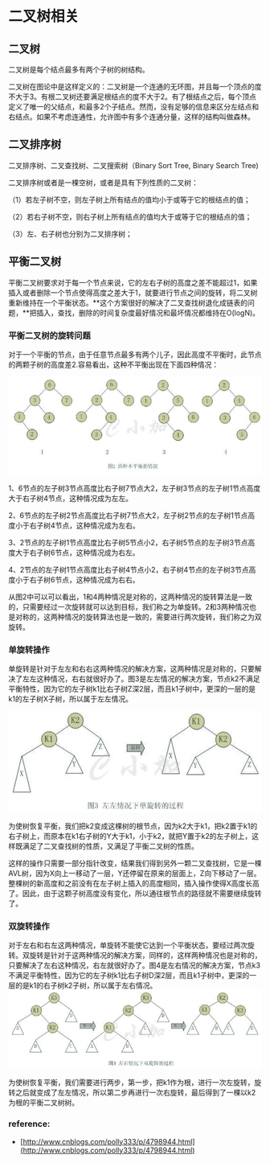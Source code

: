 # 二叉树相关

## 二叉树

二叉树是每个结点最多有两个子树的树结构。

二叉树在图论中是这样定义的：二叉树是一个连通的无环图，并且每一个顶点的度不大于3。有根二叉树还要满足根结点的度不大于2。有了根结点之后，每个顶点定义了唯一的父结点，和最多2个子结点。然而，没有足够的信息来区分左结点和右结点。如果不考虑连通性，允许图中有多个连通分量，这样的结构叫做森林。

## 二叉排序树

二叉排序树、二叉查找树、二叉搜索树（Binary Sort Tree, Binary Search Tree\)

二叉排序树或者是一棵空树，或者是具有下列性质的二叉树：

（1）若左子树不空，则左子树上所有结点的值均小于或等于它的根结点的值；

（2）若右子树不空，则右子树上所有结点的值均大于或等于它的根结点的值；

（3）左、右子树也分别为二叉排序树；

## 平衡二叉树

平衡二叉树要求对于每一个节点来说，它的左右子树的高度之差不能超过1，如果插入或者删除一个节点使得高度之差大于1，就要进行节点之间的旋转，将二叉树重新维持在一个平衡状态。**这个方案很好的解决了二叉查找树退化成链表的问题，**把插入，查找，删除的时间复杂度最好情况和最坏情况都维持在O\(logN\)。

### 平衡二叉树的旋转问题

对于一个平衡的节点，由于任意节点最多有两个儿子，因此高度不平衡时，此节点的两颗子树的高度差2.容易看出，这种不平衡出现在下面四种情况：

![](../../.gitbook/assets/平衡二叉树的几种不平衡情况.png)

1、6节点的左子树3节点高度比右子树7节点大2，左子树3节点的左子树1节点高度大于右子树4节点，这种情况成为左左。

2、6节点的左子树2节点高度比右子树7节点大2，左子树2节点的左子树1节点高度小于右子树4节点，这种情况成为左右。

3、2节点的左子树1节点高度比右子树5节点小2，右子树5节点的左子树3节点高度大于右子树6节点，这种情况成为右左。

4、2节点的左子树1节点高度比右子树4节点小2，右子树4节点的左子树3节点高度小于右子树6节点，这种情况成为右右。

从图2中可以可以看出，1和4两种情况是对称的，这两种情况的旋转算法是一致的，只需要经过一次旋转就可以达到目标，我们称之为单旋转。2和3两种情况也是对称的，这两种情况的旋转算法也是一致的，需要进行两次旋转，我们称之为双旋转。

### 单旋转操作

单旋转是针对于左左和右右这两种情况的解决方案，这两种情况是对称的，只要解决了左左这种情况，右右就很好办了。图3是左左情况的解决方案，节点k2不满足平衡特性，因为它的左子树k1比右子树Z深2层，而且k1子树中，更深的一层的是k1的左子树X子树，所以属于左左情况。

![](../../.gitbook/assets/平衡二叉树左左情况旋转.png)

为使树恢复平衡，我们把k2变成这棵树的根节点，因为k2大于k1，把k2置于k1的右子树上，而原本在k1右子树的Y大于k1，小于k2，就把Y置于k2的左子树上，这样既满足了二叉查找树的性质，又满足了平衡二叉树的性质。

这样的操作只需要一部分指针改变，结果我们得到另外一颗二叉查找树，它是一棵AVL树，因为X向上一移动了一层，Y还停留在原来的层面上，Z向下移动了一层。整棵树的新高度和之前没有在左子树上插入的高度相同，插入操作使得X高度长高了。因此，由于这颗子树高度没有变化，所以通往根节点的路径就不需要继续旋转了。

### 双旋转操作

对于左右和右左这两种情况，单旋转不能使它达到一个平衡状态，要经过两次旋转。双旋转是针对于这两种情况的解决方案，同样的，这样两种情况也是对称的，只要解决了左右这种情况，右左就很好办了。图4是左右情况的解决方案，节点k3不满足平衡特性，因为它的左子树k1比右子树D深2层，而且k1子树中，更深的一层的是k1的右子树k2子树，所以属于左右情况。  
![](../../.gitbook/assets/平衡二叉树双旋转操作.png)

为使树恢复平衡，我们需要进行两步，第一步，把k1作为根，进行一次左旋转，旋转之后就变成了左左情况，所以第二步再进行一次右旋转，最后得到了一棵以k2为根的平衡二叉树树。

### reference:

* [http://www.cnblogs.com/polly333/p/4798944.html](http://www.cnblogs.com/polly333/p/4798944.html)

